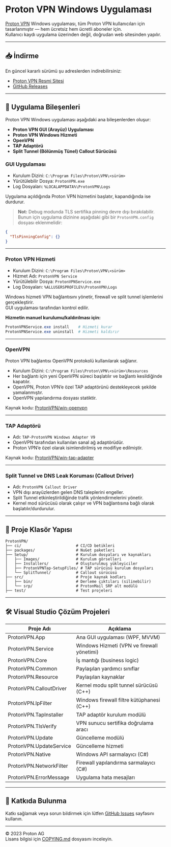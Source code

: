 
# Proton VPN Windows Uygulaması

[Proton VPN](https://protonvpn.com) Windows uygulaması, tüm Proton VPN kullanıcıları için tasarlanmıştır — hem ücretsiz hem ücretli aboneler için.  
Kullanıcı kaydı uygulama üzerinden değil, doğrudan web sitesinden yapılır.

---

## 📥 İndirme

En güncel kararlı sürümü şu adreslerden indirebilirsiniz:

- [Proton VPN Resmi Sitesi](https://protonvpn.com/download)  
- [GitHub Releases](https://github.com/ProtonVPN/win-app/releases/latest)

---

## 🧩 Uygulama Bileşenleri

Proton VPN Windows uygulaması aşağıdaki ana bileşenlerden oluşur:

- **Proton VPN GUI (Arayüz) Uygulaması**  
- **Proton VPN Windows Hizmeti**  
- **OpenVPN**  
- **TAP Adaptörü**  
- **Split Tunnel (Bölünmüş Tünel) Callout Sürücüsü**

### GUI Uygulaması

- Kurulum Dizini: `C:\Program Files\Proton\VPN\<sürüm>`  
- Yürütülebilir Dosya: `ProtonVPN.exe`  
- Log Dosyaları: `%LOCALAPPDATA%\ProtonVPN\Logs`  

Uygulama açıldığında Proton VPN hizmetini başlatır, kapandığında ise durdurur.

> **Not:** Debug modunda TLS sertifika pinning devre dışı bırakılabilir. Bunun için uygulama dizinine aşağıdaki gibi bir `ProtonVPN.config` dosyası eklenmelidir:

```json
{
  "TlsPinningConfig": {}
}
```

---

### Proton VPN Hizmeti

- Kurulum Dizini: `C:\Program Files\Proton\VPN\<sürüm>`  
- Hizmet Adı: `ProtonVPN Service`  
- Yürütülebilir Dosya: `ProtonVPNService.exe`  
- Log Dosyaları: `%ALLUSERSPROFILE%\ProtonVPN\Logs`  

Windows hizmeti VPN bağlantısını yönetir, firewall ve split tunnel işlemlerini gerçekleştirir.  
GUI uygulaması tarafından kontrol edilir.

**Hizmetin manuel kurulumu/kaldırılması için:**

```powershell
ProtonVPNService.exe install    # Hizmeti kurar
ProtonVPNService.exe uninstall  # Hizmeti kaldırır
```

---

### OpenVPN

Proton VPN bağlantısı OpenVPN protokolü kullanılarak sağlanır.

- Kurulum Dizini: `C:\Program Files\Proton\VPN\<sürüm>\Resources`  
- Her bağlantı için yeni OpenVPN süreci başlatılır ve bağlantı kesildiğinde kapatılır.  
- OpenVPN, Proton VPN’e özel TAP adaptörünü destekleyecek şekilde yamalanmıştır.  
- OpenVPN yapılandırma dosyası statiktir.

Kaynak kodu: [ProtonVPN/win-openvpn](https://github.com/ProtonVPN/win-openvpn)

---

### TAP Adaptörü

- Adı: `TAP-ProtonVPN Windows Adapter V9`  
- OpenVPN tarafından kullanılan sanal ağ adaptörüdür.  
- Proton VPN’e özel olarak isimlendirilmiş ve modifiye edilmiştir.  

Kaynak kodu: [ProtonVPN/win-tap-adapter](https://github.com/ProtonVPN/win-tap-adapter)

---

### Split Tunnel ve DNS Leak Koruması (Callout Driver)

- Adı: `ProtonVPN Callout Driver`  
- VPN dışı arayüzlerden gelen DNS taleplerini engeller.  
- Split Tunnel etkinleştirildiğinde trafik yönlendirmelerini yönetir.  
- Kernel mod sürücüsü olarak çalışır ve VPN bağlantısına bağlı olarak başlatılır/durdurulur.

---

## 📂 Proje Klasör Yapısı

```plaintext
ProtonVPN/
├── ci/                        # CI/CD betikleri
├── packages/                  # NuGet paketleri
├── Setup/                     # Kurulum dosyaları ve kaynakları
│   ├── Images/                # Kurulum görselleri
│   ├── Installers/            # Oluşturulmuş yükleyiciler
│   ├── ProtonVPNTap-SetupFiles/ # TAP sürücüsü kurulum dosyaları
│   └── SplitTunnel/           # Callout sürücüsü
├── src/                       # Proje kaynak kodları
│   ├── bin/                   # Derleme çıktıları (silinebilir)
│   └── srp/                   # ProtonMail SRP alt modülü
├── test/                      # Test projeleri
```

---

## 🛠️ Visual Studio Çözüm Projeleri

| Proje Adı                   | Açıklama                                     |
|-----------------------------|----------------------------------------------|
| ProtonVPN.App               | Ana GUI uygulaması (WPF, MVVM)                |
| ProtonVPN.Service           | Windows Hizmeti (VPN ve firewall yönetimi)   |
| ProtonVPN.Core              | İş mantığı (business logic)                    |
| ProtonVPN.Common            | Paylaşılan yardımcı sınıflar                   |
| ProtonVPN.Resource          | Paylaşılan kaynaklar                            |
| ProtonVPN.CalloutDriver     | Kernel modu split tunnel sürücüsü (C++)       |
| ProtonVPN.IpFilter          | Windows firewall filtre kütüphanesi (C++)     |
| ProtonVPN.TapInstaller      | TAP adaptör kurulum modülü                      |
| ProtonVPN.TlsVerify         | VPN sunucu sertifika doğrulama aracı           |
| ProtonVPN.Update            | Güncelleme modülü                              |
| ProtonVPN.UpdateService     | Güncelleme hizmeti                             |
| ProtonVPN.Native            | Windows API sarmalayıcı (C#)                   |
| ProtonVPN.NetworkFilter     | Firewall yapılandırma sarmalayıcı (C#)         |
| ProtonVPN.ErrorMessage      | Uygulama hata mesajları                         |

---

## 📢 Katkıda Bulunma

Katkı sağlamak veya sorun bildirmek için lütfen [GitHub Issues](https://github.com/ProtonVPN/win-app/issues) sayfasını kullanın.

---

© 2023 Proton AG  
Lisans bilgisi için [COPYING.md](COPYING.md) dosyasını inceleyin.
